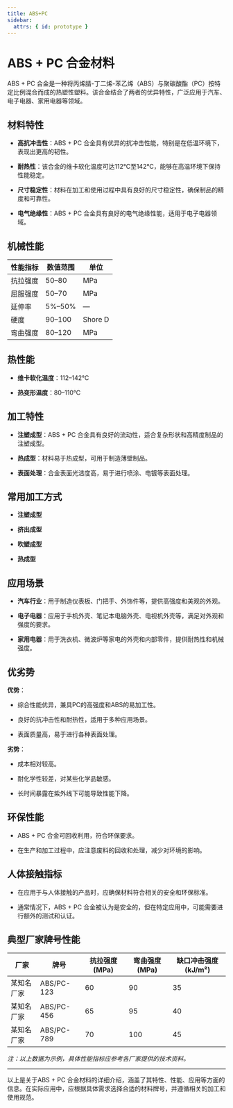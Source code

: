 ```yaml
---
title: ABS+PC
sidebar:
  attrs: { id: prototype }
---
```

# ABS + PC 合金材料

ABS + PC 合金是一种将丙烯腈-丁二烯-苯乙烯（ABS）与聚碳酸酯（PC）按特定比例混合而成的热塑性塑料。该合金结合了两者的优异特性，广泛应用于汽车、电子电器、家用电器等领域。

## 材料特性

- **高抗冲击性**：ABS + PC 合金具有优异的抗冲击性能，特别是在低温环境下，表现出更高的韧性。

- **耐热性**：该合金的维卡软化温度可达112℃至142℃，能够在高温环境下保持性能稳定。

- **尺寸稳定性**：材料在加工和使用过程中具有良好的尺寸稳定性，确保制品的精度和可靠性。

- **电气绝缘性**：ABS + PC 合金具有良好的电气绝缘性能，适用于电子电器领域。

## 机械性能

| 性能指标     | 数值范围       | 单位   |
| ------------ | -------------- | ------ |
| 抗拉强度     | 50–80          | MPa   |
| 屈服强度     | 50–70          | MPa   |
| 延伸率       | 5%–50%         | —     |
| 硬度         | 90–100         | Shore D |
| 弯曲强度     | 80–120         | MPa   |

## 热性能

- **维卡软化温度**：112–142℃

- **热变形温度**：80–110℃

## 加工特性

- **注塑成型**：ABS + PC 合金具有良好的流动性，适合复杂形状和高精度制品的注塑成型。

- **热成型**：材料易于热成型，可用于制造薄壁制品。

- **表面处理**：合金表面光洁度高，易于进行喷涂、电镀等表面处理。

## 常用加工方式

- **注塑成型**

- **挤出成型**

- **吹塑成型**

- **热成型**

## 应用场景

- **汽车行业**：用于制造仪表板、门把手、外饰件等，提供高强度和美观的外观。

- **电子电器**：应用于手机外壳、笔记本电脑外壳、电视机外壳等，满足对外观和强度的要求。

- **家用电器**：用于洗衣机、微波炉等家电的外壳和内部零件，提供耐热性和机械强度。

## 优劣势

**优势**：

- 综合性能优异，兼具PC的高强度和ABS的易加工性。

- 良好的抗冲击性和耐热性，适用于多种应用场景。

- 表面质量高，易于进行各种表面处理。

**劣势**：

- 成本相对较高。

- 耐化学性较差，对某些化学品敏感。

- 长时间暴露在紫外线下可能导致性能下降。

## 环保性能

- ABS + PC 合金可回收利用，符合环保要求。

- 在生产和加工过程中，应注意废料的回收和处理，减少对环境的影响。

## 人体接触指标

- 在应用于与人体接触的产品时，应确保材料符合相关的安全和环保标准。

- 通常情况下，ABS + PC 合金被认为是安全的，但在特定应用中，可能需要进行额外的测试和认证。

## 典型厂家牌号性能

| 厂家       | 牌号       | 抗拉强度 (MPa) | 弯曲强度 (MPa) | 缺口冲击强度 (kJ/m²) |
| ---------- | ---------- | -------------- | -------------- | -------------------- |
| 某知名厂家 | ABS/PC-123 | 60             | 90             | 35                    |
| 某知名厂家 | ABS/PC-456 | 65             | 95             | 40                    |
| 某知名厂家 | ABS/PC-789 | 70             | 100            | 45                    |

*注：以上数据为示例，具体性能指标应参考各厂家提供的技术资料。*

---

以上是关于ABS + PC 合金材料的详细介绍，涵盖了其特性、性能、应用等方面的信息。在实际应用中，应根据具体需求选择合适的材料牌号，并遵循相关的加工和使用规范。
